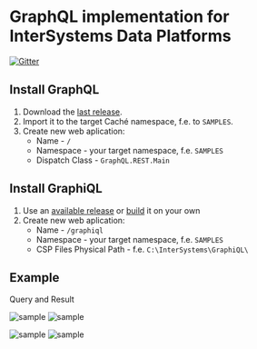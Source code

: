 # GraphQL implementation for InterSystems Data Platforms


[![Gitter](https://img.shields.io/badge/chat-on%20telegram-blue.svg)](https://t.me/joinchat/FoZ4M0Gl5vGiZ-e0HvFOUQ)


## Install GraphQL
1) Download the [last release](https://github.com/intersystems-ru/GraphQL/releases).
2) Import it to the target Caché namespace, f.e. to `SAMPLES`.
3) Create new web aplication:
    - Name - `/`
    - Namespace - your target namespace, f.e. `SAMPLES`
    - Dispatch Class - `GraphQL.REST.Main`


## Install GraphiQL
1) Use an [available release](https://github.com/intersystems-ru/GraphQL/releases) or [build](https://github.com/graphql/graphiql) it on your own
2) Create new web aplication:
    - Name - `/graphiql`
    - Namespace - your target namespace, f.e. `SAMPLES`
    - CSP Files Physical Path - f.e. `C:\InterSystems\GraphiQL\`
## Example
Query and Result

![sample](https://pp.userapi.com/c837337/v837337052/61752/mXbbCHhBl9M.jpg)     ![sample](https://pp.userapi.com/c837337/v837337052/6173c/6elLjldPiRA.jpg) 

![sample](https://pp.userapi.com/c837337/v837337052/61761/vPCZvIXgcJk.jpg)     ![sample](https://pp.userapi.com/c837337/v837337052/6174b/Zd2000W64HI.jpg) 


